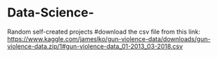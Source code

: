 # Data-Science-
Random self-created projects
#download the csv file from this link: https://www.kaggle.com/jameslko/gun-violence-data/downloads/gun-violence-data.zip/1#gun-violence-data_01-2013_03-2018.csv
